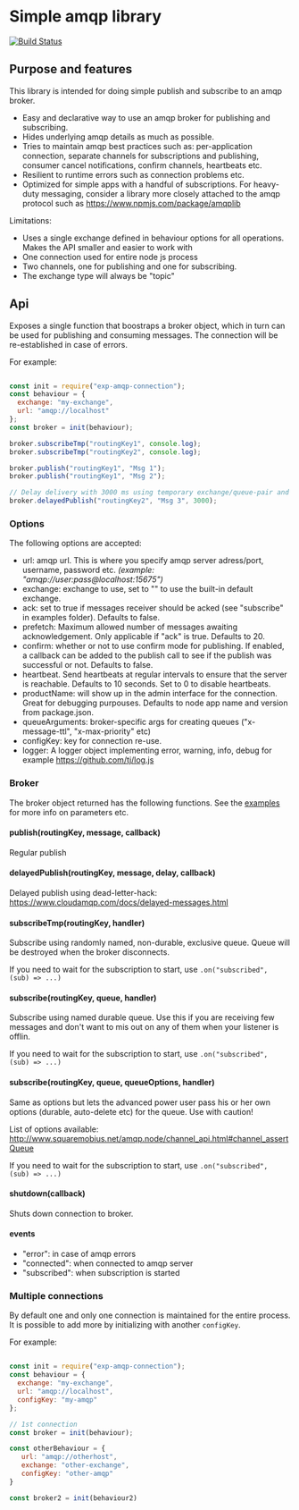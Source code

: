 # Simple amqp library

[![Build Status](https://travis-ci.org/ExpressenAB/exp-amqp-connection.svg?branch=master)](https://travis-ci.org/ExpressenAB/exp-amqp-connection)

## Purpose and features

This library is intended for doing simple publish and subscribe to an amqp broker.

- Easy and declarative way to use an amqp broker for publishing and subscribing.
- Hides underlying amqp details as much as possible.
- Tries to maintain amqp best practices such as: per-application connection, separate channels for subscriptions and publishing, consumer cancel notifications, confirm channels, heartbeats etc.
- Resilient to runtime errors such as connection problems etc.
- Optimized for simple apps with a handful of subscriptions.
For heavy-duty messaging, consider a library more closely attached to the amqp protocol such as https://www.npmjs.com/package/amqplib

Limitations:

- Uses a single exchange defined in behaviour options for all operations. Makes the API smaller and easier to work with
- One connection used for entire node js process
- Two channels, one for publishing and one for subscribing.
- The exchange type will always be "topic"

## Api

Exposes a single function that boostraps a broker object, which in turn can be used for publishing and consuming messages.
The connection will be re-established in case of errors.

For example:

```js

const init = require("exp-amqp-connection");
const behaviour = {
  exchange: "my-exchange",
  url: "amqp://localhost"
};
const broker = init(behaviour);

broker.subscribeTmp("routingKey1", console.log);
broker.subscribeTmp("routingKey2", console.log);

broker.publish("routingKey1", "Msg 1");
broker.publish("routingKey1", "Msg 2");

// Delay delivery with 3000 ms using temporary exchange/queue-pair and dead-lettering.
broker.delayedPublish("routingKey2", "Msg 3", 3000);
```

### Options

The following options are accepted:

- url: amqp url. This is where you specify amqp server adress/port, username, password etc. *(example: "amqp://user:pass@localhost:15675")*
- exchange: exchange to use, set to "" to use the built-in default exchange.
- ack: set to true if messages receiver should be acked (see "subscribe" in examples folder). Defaults to false.
- prefetch: Maximum allowed number of messages awaiting acknowledgement. Only applicable if "ack" is true. Defaults to 20.
- confirm: whether or not to use confirm mode for publishing. If enabled, a callback can be added to the publish call to see if the publish was successful or not. Defaults to false.
- heartbeat. Send heartbeats at regular intervals to ensure that the server is reachable. Defaults to 10 seconds. Set to 0 to disable heartbeats.
- productName: will show up in the admin interface for the connection. Great for debugging purpouses. Defaults to node app name and version from package.json.
- queueArguments: broker-specific args for creating queues ("x-message-ttl", "x-max-priority" etc)
- configKey: key for connection re-use.
- logger: A logger object implementing error, warning, info, debug for example https://github.com/tj/log.js

### Broker

The broker object returned has the following functions. See the [examples](examples) for more info on parameters etc.

#### publish(routingKey, message, callback)

Regular publish

#### delayedPublish(routingKey, message, delay, callback)

Delayed publish using dead-letter-hack: https://www.cloudamqp.com/docs/delayed-messages.html

#### subscribeTmp(routingKey, handler)

Subscribe using randomly named, non-durable, exclusive queue. Queue will be
destroyed when the broker disconnects.

If you need to wait for the subscription to start, use `.on("subscribed", (sub) => ...)`

#### subscribe(routingKey, queue, handler)

Subscribe using named durable queue. Use this if you are receiving few messages
and don't want to mis out on any of them when your listener is offlin. 

If you need to wait for the subscription to start, use `.on("subscribed", (sub) => ...)`

#### subscribe(routingKey, queue, queueOptions, handler)
Same as options but lets the advanced power user pass his or her own options
(durable, auto-delete etc) for the queue. Use with caution!

List of options available:
http://www.squaremobius.net/amqp.node/channel_api.html#channel_assertQueue

If you need to wait for the subscription to start, use `.on("subscribed", (sub) => ...)`

#### shutdown(callback)

Shuts down connection to broker.

#### events

- "error": in case of amqp errors
- "connected": when connected to amqp server
- "subscribed": when subscription is started

### Multiple connections

By default one and only one connection is maintained for the entire process.
It is possible to add more by initializing with another `configKey`.

For example:

```js

const init = require("exp-amqp-connection");
const behaviour = {
  exchange: "my-exchange",
  url: "amqp://localhost",
  configKey: "my-amqp"
};

// 1st connection
const broker = init(behaviour);

const otherBehaviour = {
   url: "amqp://otherhost",
   exchange: "other-exchange",
   configKey: "other-amqp"
}

const broker2 = init(behaviour2)
```
